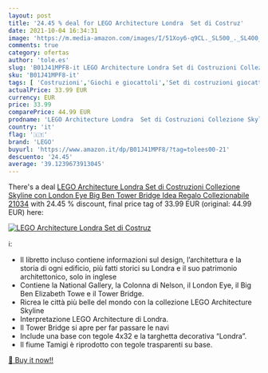 ```yaml
---
layout: post
title: '24.45 % deal for LEGO Architecture Londra  Set di Costruz'
date: 2021-10-04 16:34:31
image: 'https://m.media-amazon.com/images/I/51Xoy6-q9CL._SL500_._SL400_.jpg'
comments: true
category: ofertas
author: 'tole.es'
slug: 'B01J41MPF8-it LEGO Architecture Londra Set di Costruzioni Collezione...'
sku: 'B01J41MPF8-it'
tags: [ 'Costruzioni','Giochi e giocattoli','Set di costruzioni giocattolo','lego', ]
actualPrice: 33.99 EUR
currency: EUR
price: 33.99
comparePrice: 44.99 EUR
prodname: 'LEGO Architecture Londra  Set di Costruzioni Collezione Skyline con London Eye  Big Ben  Tower Bridge  Idea Regalo Collezionabile  21034'
country: 'it'
flag: '🇮🇹'
brand: 'LEGO'
buyurl: 'https://www.amazon.it/dp/B01J41MPF8/?tag=tolees00-21'
descuento: '24.45'
average: '39.1239673913045'
---
```


There's a deal [LEGO Architecture Londra  Set di Costruzioni Collezione Skyline con London Eye  Big Ben  Tower Bridge  Idea Regalo Collezionabile  21034](https://www.amazon.it/dp/B01J41MPF8/?tag=tolees00-21)  with  24.45 % discount, final price tag of  33.99 EUR (original: 44.99 EUR) here:

[![LEGO Architecture Londra  Set di Costruz](https://m.media-amazon.com/images/I/51Xoy6-q9CL._SL500_._SL400_.jpg)](https://www.amazon.it/dp/B01J41MPF8/?tag=tolees00-21)

ℹ️:

- Il libretto incluso contiene informazioni sul design, l’architettura e la storia di ogni edificio, più fatti storici su Londra e il suo patrimonio architettonico, solo in inglese
- Contiene la National Gallery, la Colonna di Nelson, il London Eye, il Big Ben Elizabeth Towe e il Tower Bridge.
- Ricrea le città più belle del mondo con la collezione LEGO Architecture Skyline
- Interpretazione LEGO Architecture di Londra.
- Il Tower Bridge si apre per far passare le navi
- Include una base con tegole 4x32 e la targhetta decorativa “Londra”.
- Il fiume Tamigi è riprodotto con tegole trasparenti su base.

[🛒 Buy it now!!](https://www.amazon.it/dp/B01J41MPF8/?tag=tolees00-21)
